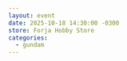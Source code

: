 ```yaml
---
layout: event
date: 2025-10-18 14:30:00 -0300
store: Forja Hobby Store
categories:
  - gundam
---
```

